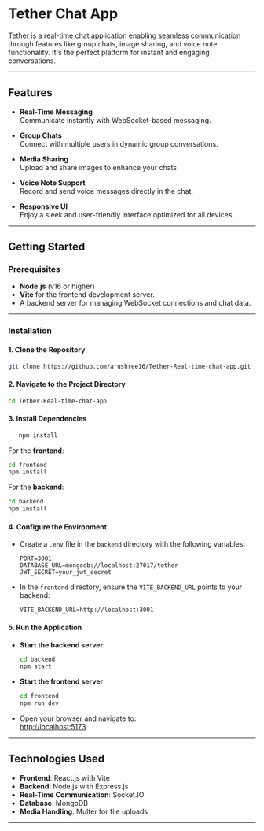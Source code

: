# Tether Chat App  

Tether is a real-time chat application enabling seamless communication through features like group chats, image sharing, and voice note functionality. It's the perfect platform for instant and engaging conversations.  

---

## Features  

- **Real-Time Messaging**  
  Communicate instantly with WebSocket-based messaging.  

- **Group Chats**  
  Connect with multiple users in dynamic group conversations.  

- **Media Sharing**  
  Upload and share images to enhance your chats.  

- **Voice Note Support**  
  Record and send voice messages directly in the chat.  

- **Responsive UI**  
  Enjoy a sleek and user-friendly interface optimized for all devices.  

---

## Getting Started  

### Prerequisites  

- **Node.js** (v16 or higher)  
- **Vite** for the frontend development server.  
- A backend server for managing WebSocket connections and chat data.  

---

### Installation  

#### 1. Clone the Repository  
   ```bash  
   git clone https://github.com/arushree16/Tether-Real-time-chat-app.git  
   ```  

#### 2. Navigate to the Project Directory  
   ```bash  
   cd Tether-Real-time-chat-app  
   ```  

#### 3. Install Dependencies  
```bash  
   npm install  
   ``` 

For the **frontend**:  
   ```bash  
   cd frontend  
   npm install  
   ```  

For the **backend**:  
   ```bash  
   cd backend  
   npm install  
   ```  

#### 4. Configure the Environment  

- Create a `.env` file in the `backend` directory with the following variables:  
   ```env  
   PORT=3001  
   DATABASE_URL=mongodb://localhost:27017/tether  
   JWT_SECRET=your_jwt_secret  
   ```  

- In the `frontend` directory, ensure the `VITE_BACKEND_URL` points to your backend:  
   ```env  
   VITE_BACKEND_URL=http://localhost:3001  
   ```  

#### 5. Run the Application  

- **Start the backend server**:  
   ```bash  
   cd backend  
   npm start  
   ```  

- **Start the frontend server**:  
   ```bash  
   cd frontend  
   npm run dev  
   ```  

- Open your browser and navigate to:  
   [http://localhost:5173](http://localhost:5173)  

---

## Technologies Used  

- **Frontend**: React.js with Vite  
- **Backend**: Node.js with Express.js  
- **Real-Time Communication**: Socket.IO  
- **Database**: MongoDB  
- **Media Handling**: Multer for file uploads  

---
